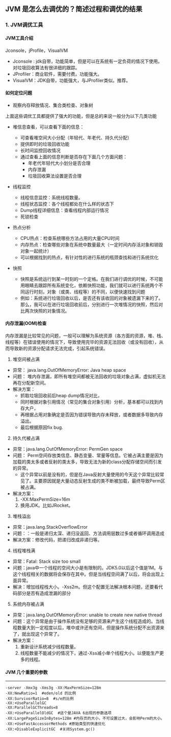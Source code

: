 ## JVM 是怎么去调优的？简述过程和调优的结果

### 1. JVM调优工具
#### JVM工具介绍
Jconsole，jProfile，VisualVM
- Jconsole : jdk自带，功能简单，但是可以在系统有一定负荷的情况下使用。对垃圾回收算法有很详细的跟踪。
- JProfiler：商业软件，需要付费。功能强大。
- VisualVM：JDK自带，功能强大，与JProfiler类似。推荐。

#### 如何定位问题
- 观察内存释放情况、集合类检查、对象树

上面这些调优工具都提供了强大的功能，但是总的来说一般分为以下几类功能
- 堆信息查看，可以查看下面的信息：
    - 可查看堆空间大小分配（年轻代、年老代、持久代分配）
    - 提供即时的垃圾回收功能
    - 长时间监控回收情况
    - 通过查看上面的信息判断是否存在下面几个方面问题：
         - 年老代年轻代大小划分是否合理
         - 内存泄漏
         - 垃圾回收算法设置是否合理

- 线程监控
    - 线程信息监控：系统线程数量。
    - 线程状态监控：各个线程都处在什么样的状态下
    - Dump线程详细信息：查看线程内部运行情况
    - 死锁检查
- 热点分析
    - CPU热点：检查系统哪些方法占用的大量CPU时间
    - 内存热点：检查哪些对象在系统中数量最大（一定时间内存活对象和销毁对象一起统计）  
    - 可以根据找到的热点，有针对性的进行系统的瓶颈查找和进行系统优化
- 快照
    - 快照是系统运行到某一时刻的一个定格。在我们进行调优的时候，不可能用眼睛去跟踪所有系统变化，依赖快照功能，我们就可以进行系统两个不同运行时刻，对象（或类、线程等）的不同，以便快速找到问题
    - 例如：系统进行垃圾回收以后，是否还有该收回的对象被遗漏下来的了。那么，我可以在进行垃圾回收前后，分别进行一次堆情况的快照，然后对比两次快照的对象情况。

#### 内存泄漏(OOM)检查
内存泄漏是比较常见的问题，一般可以理解为系统资源（各方面的资源，堆、栈、线程等）在错误使用的情况下，导致使用完毕的资源无法回收（或没有回收），从而导致新的资源分配请求无法完成，引起系统错误。

1. 堆空间被占满
- 异常： java.lang.OutOfMemoryError: Java heap space
- 问题： 堆内存泄漏，即所有堆空间都被无法回收的垃圾对象占满，虚拟机无法再在分配新空间。
- 解决方案：
    - 抓取垃圾回收前后heap dump情况对比，
    - 同时根据对象引用情况（常见的集合对象引用）分析，基本都可以找到内存大户，
    - 再根据占用对象确定是否因为错误导致内存未释放，或者数据多导致内存溢出。
    - 最后根据原因fix bug.
2. 持久代被占满
- 异常：java.lang.OutOfMemoryError: PermGen space
- 问题： Perm空间存放类信息、静态变量、常量等信息。它被占满主要是因为加载的类太多或者反射的类太多，导致无法为新的class分配存储空间而引发的异常。
    - 这个异常以前是没有的，但是在Java反射大量使用的今天这个异常比较常见了。主要原因就是大量动态反射生成的类不断被加载，最终导致Perm区被占满。
- 解决方案：
    1. -XX:MaxPermSize=16m
    2. 换用JDK。比如JRocket。
3. 堆栈溢出
- 异常：java.lang.StackOverflowError
- 问题：：一般是递归太深、递归没返回、方法调用层数过多或者循环调用造成
- 解决方案：修改代码，把递归改成非递归等。
4. 线程堆栈满
- 异常：Fatal: Stack size too small
- 问题：java中一个线程的空间大小是有限制的。JDK5.0以后这个值是1M。与这个线程相关的数据将会保存在其中。但是当线程空间满了以后，将会出现上面异常。
- 解决：增加线程栈大小。-Xss2m。但这个配置无法解决根本问题，还要看代码部分是否有造成泄漏的部分
5. 系统内存被占满
- 异常：java.lang.OutOfMemoryError: unable to create new native thread
- 问题：这个异常是由于操作系统没有足够的资源来产生这个线程造成的。当线程数量大到一定程度以后，堆中或许还有空间，但是操作系统分配不出资源来了，就出现这个异常了。
- 解决方案：
    1. 重新设计系统减少线程数量。
    2. 线程数量不能减少的情况下，通过-Xss减小单个线程大小。以便能生产更多的线程。


#### JVM 几个重要的参数

---
```
-server -Xmx3g -Xms3g -XX:MaxPermSize=128m 
-XX:NewRatio=1  #eden/old 的比例
-XX:SurvivorRatio=8  #s/e的比例 
-XX:+UseParallelGC 
-XX:ParallelGCThreads=8  
-XX:+UseParallelOldGC  #这个是JAVA 6出现的参数选项 
-XX:LargePageSizeInBytes=128m #内存页的大小，不可设置过大，会影响Perm的大小。 
-XX:+UseFastAccessorMethods #原始类型的快速优化 
-XX:+DisableExplicitGC  #关闭System.gc()
```